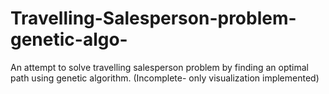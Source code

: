 # Travelling-Salesperson-problem-genetic-algo-
An attempt to solve travelling salesperson problem by finding an optimal path using genetic algorithm. (Incomplete- only visualization implemented)
